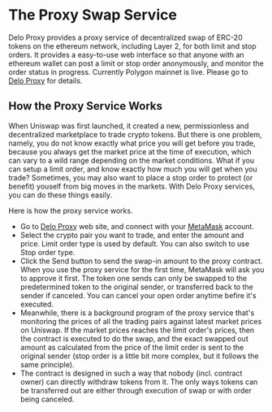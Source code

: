 # The Proxy Swap Service 
Delo Proxy provides a proxy service of decentralized swap of ERC-20 tokens on the ethereum network, including Layer 2, for both limit and stop orders. It provides a easy-to-use web 
interface so that anyone with an ethereum wallet can post a limit or stop order anonymously, and monitor the order status in progress. 
Currently Polygon mainnet is live. Please go to [Delo Proxy](https://deloproxy.org/) for details. 

## How the Proxy Service Works
When Uniswap was first launched, it created a new, permissionless and decentralized marketplace to trade crypto tokens. But there is one problem, namely, 
you do not know exactly what price you will get before you trade, because you always get the market price at the time of execution, which can vary to a wild range depending 
on the market conditions. What if you can setup a limit order, and know exactly how much you will get when you trade? Sometimes, you may also want to place a stop order to 
protect (or benefit) youself from big moves in the markets. With Delo Proxy services, you can do these things easily.

Here is how the proxy service works. 
- Go to [Delo Proxy](https://deloproxy.org/) web site, and connect with your [MetaMask](https://metamask.io/) account. 
- Select the crypto pair you want to trade, and enter the amount and price. Limit order type is used by default. You can also switch to use Stop order type. 
- Click the Send button to send the swap-in amount to the proxy contract. When you use the proxy service for the first time, MetaMask will ask you to approve it first. 
  The token one sends can only be swapped to the predetermined token to the original sender, or transferred back to the sender if canceled. You can cancel your open order anytime befire it's executed. 
- Meanwhile, there is a background program of the proxy service that's monitoring the prices of all the trading pairs against latest market prices on Uniswap. If the market prices
  reaches the limit order's prices, then the contract is executed to do the swap, and the exact swapped out amount as calculated from the price of the limit order is 
  sent to the original sender (stop order is a little bit more complex, but it follows the same principle).
- The contract is designed in such a way that nobody (incl. contract owner) can directly withdraw tokens from it. The only ways tokens can be transferred out are either through 
  execution of swap or with order being canceled. 
